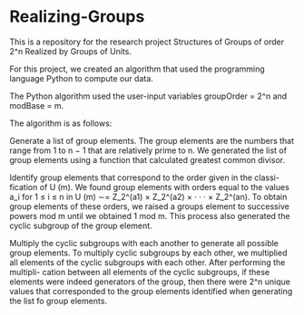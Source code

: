 # Realizing-Groups
This is a repository for the research project Structures of Groups of order 2^n Realized by Groups of Units.

For this project, we created an algorithm that used the programming language Python to compute our data. 

The Python algorithm used the user-input variables
  groupOrder = 2^n and modBase = m.

The algorithm is as follows:

Generate a list of group elements. The group elements are the numbers that
range from 1 to n − 1 that are relatively prime to n. We generated the list of group
elements using a function that calculated greatest common divisor.

Identify group elements that correspond to the order given in the classi-
fication of U (m). We found group elements with orders equal to the values a_i for
1 ≤ i ≤ n in U (m) ∼= Z_2^(a1) × Z_2^(a2) × · · · × Z_2^(an). To obtain group elements of these
orders, we raised a groups element to successive powers mod m until we obtained 1
mod m. This process also generated the cyclic subgroup of the group element.

Multiply the cyclic subgroups with each another to generate all possible
group elements. To multiply cyclic subgroups by each other, we multiplied all
elements of the cyclic subgroups with each other. After performing the multipli-
cation between all elements of the cyclic subgroups, if these elements were indeed
generators of the group, then there were 2^n unique values that corresponded to the
group elements identified when generating the list fo group elements.
